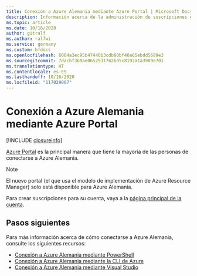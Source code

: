 ```yaml
---
title: Conexión a Azure Alemania mediante Azure Portal | Microsoft Docs
description: Información acerca de la administración de suscripciones en Azure Alemania mediante el portal
ms.topic: article
ms.date: 10/16/2020
author: gitralf
ms.author: ralfwi
ms.service: germany
ms.custom: bfdocs
ms.openlocfilehash: 6004a3ec95b47440b3cdb80bf40a65ebdd5689e3
ms.sourcegitcommit: 7dacbf3b9ae0652931762bd5c8192a1a3989e701
ms.translationtype: HT
ms.contentlocale: es-ES
ms.lasthandoff: 10/16/2020
ms.locfileid: "117029007"
---
```

# <a name="connect-to-azure-germany-by-using-the-azure-portal"></a>Conexión a Azure Alemania mediante Azure Portal

[!INCLUDE [closureinfo](../../includes/germany-closure-info.md)]

[Azure Portal](https://portal.microsoftazure.de/) es la principal manera que tiene la mayoría de las personas de conectarse a Azure Alemania. 

> [!NOTE]
> El nuevo portal (el que usa el modelo de implementación de Azure Resource Manager) solo está disponible para Azure Alemania.
>

Para crear suscripciones para su cuenta, vaya a la [página principal de la cuenta](https://account.windowsazure.de).

## <a name="next-steps"></a>Pasos siguientes
Para más información acerca de cómo conectarse a Azure Alemania, consulte los siguientes recursos:

* [Conexión a Azure Alemania mediante PowerShell](./germany-get-started-connect-with-ps.md)
* [Conexión a Azure Alemania mediante la CLI de Azure](./germany-get-started-connect-with-cli.md)
* [Conexión a Azure Alemania mediante Visual Studio](./germany-get-started-connect-with-vs.md)




